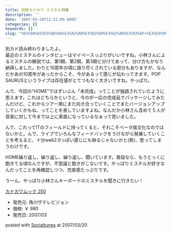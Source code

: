 ```yaml
---
title: 別冊カドカワ ミスチル特集
description: ''
date: '2007-03-20T12:31:09.000Z'
categories: []
keywords: []
slug: "%E5%88%A5%E5%86%8A%E3%82%AB%E3%83%89%E3%82%AB%E3%83%AF+%E3%83%9F%E3%82%B9%E3%83%81%E3%83%AB%E7%89%B9%E9%9B%86"
---
```

別カド読み終わりましたよ。  
最近のミスチルのインタビューはマイペースっぷりがいいですね。小林さんによるミスチルの解説では、第1期、第2期、第3期と分けてあって、分け方もかなり納得しました。わりと10周年の頃に語り尽くされている部分もありますが、なんだかあの10周年があったからこそ、今があるって感じが伝わってきます。POP SAURUSというライブは存在感がとてつもなく大きいですね。やっぱり。

んで、今回の”HOME”ではずいぶん「未完成」ってことが強調されていたように思えます。これはどちらかというと、今のが一応の完成品でパッケージしてみたんだけど、これからツアー用にまた向き合っていくことでまたバージョンアップしていくかもね、ってことを表していますよね。なんだか小林さん含めて５人が音楽に対して今まで以上に素直になっているなぁって思いました。

んで、これってITのフィールドに持ってくると、それこそベータ版文化なのではないかと。んで、ライブでいろんなフィードバックをうけながら発展していくことを考えると、十分web2.0っぽい感じにも映るじゃないかと(笑)、思ってしまうわけです。

HOME繰り返し、繰り返し、繰り返し、聞いています。普段なら、もうとっくに飽きてる頃なんですが、不思議と飽きがこないです。やっぱりミスチルが好きなんだってことを再確認しつつ、充実感たっぷりです。

うーん、やっぱり小林さんキーボードのミスチルを聞きに行きたい！

[カドカワムック 250](http://www.amazon.co.jp/exec/obidos/ASIN/4048944886/mrchildrenonl-22/ref=nosim "カドカワムック 250")

*   発売元: 角川ザテレビジョン
*   価格: ￥ 980
*   発売日: 2007/03

posted with [Socialtunes](http://socialtunes.net) at 2007/03/20